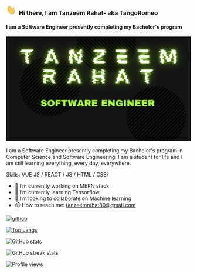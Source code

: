 ### <img src="wave.gif"  width="27" height="27"> &nbsp;Hi there, I am Tanzeem Rahat- aka TangoRomeo
#### I am a Software Engineer presently completing my Bachelor's program
![I am a Software Engineer presently completing my Bachelor's program](banner.png)

I am a Software Engineer presently completing my Bachelor's program in Computer Science and Software Engineering. I am a student for life and I am still learning everything, every day, everywhere. 

Skills: VUE JS / REACT / JS / HTML / CSS/

- 🔭 I’m currently working on MERN stack 
- 🌱 I’m currently learning Tensorflow 
- 👯 I’m looking to collaborate on Machine learning 
- 📫 How to reach me: tanzeemrahat80@gmail.com 


[<img src='https://cdn.jsdelivr.net/npm/simple-icons@3.0.1/icons/github.svg' alt='github' height='40'>](https://github.com/TangoRomeo80)  

[![Top Langs](https://github-readme-stats.vercel.app/api/top-langs/?username=TangoRomeo80)](https://github.com/anuraghazra/github-readme-stats)

![GitHub stats](https://github-readme-stats.vercel.app/api?username=TangoRomeo80&show_icons=true)  

![GitHub streak stats](https://github-readme-streak-stats.herokuapp.com/?user=TangoRomeo80)  

![Profile views](https://gpvc.arturio.dev/TangoRomeo80)  

